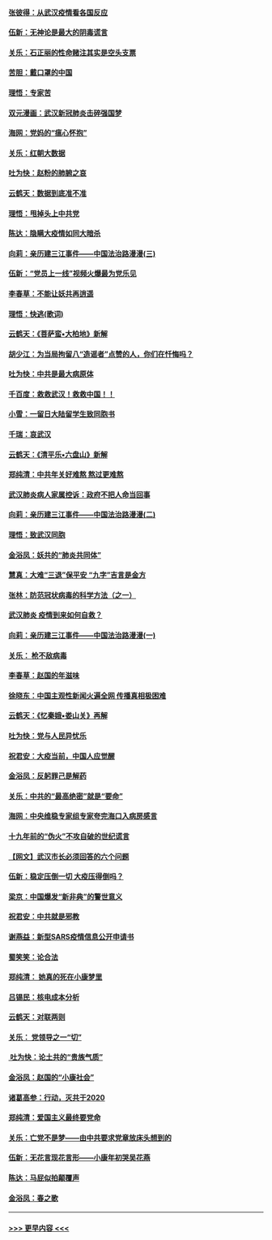 #### [张彼得：从武汉疫情看各国反应](../pages/nsc993/n11850102.md?t=02071131) 
#### [伍新：无神论是最大的阴毒谎言](../pages/nsc993/n11846129.md?t=02071131) 
#### [关乐：石正丽的性命赌注其实是空头支票](../pages/nsc993/n11846109.md?t=02071131) 
#### [苦胆：戴口罩的中国](../pages/nsc993/n11845576.md?t=02071131) 
#### [理悟：专家苦](../pages/nsc993/n11845564.md?t=02071131) 
#### [双元漫画：武汉新冠肺炎击碎强国梦](../pages/nsc993/n11843320.md?t=02071131) 
#### [海网：党妈的“瘟心怀抱”](../pages/nsc993/n11840740.md?t=02071131) 
#### [关乐：红朝大数据](../pages/nsc993/n11840675.md?t=02071131) 
#### [吐为快：赵粉的肺腑之哀](../pages/nsc993/n11840618.md?t=02071131) 
#### [云鹤天：数据到底准不准](../pages/nsc993/n11840325.md?t=02071131) 
#### [理悟：甩掉头上中共党](../pages/nsc993/n11838826.md?t=02071131) 
#### [陈达：隐瞒大疫情如同大暗杀](../pages/nsc993/n11838771.md?t=02071131) 
#### [向莉：亲历建三江事件——中国法治路漫漫(三)](../pages/nsc993/n11831825.md?t=02071131) 
#### [伍新：“党员上一线”视频火爆最为党乐见](../pages/nsc993/n11838200.md?t=02071131) 
#### [李春草：不能让妖共再逍遥](../pages/nsc993/n11838102.md?t=02071131) 
#### [理悟：快逃(歌词)](../pages/nsc993/n11838083.md?t=02071131) 
#### [云鹤天：《菩萨蛮▪大柏地》新解](../pages/nsc993/n11838059.md?t=02071131) 
#### [胡少江：为当局拘留八“造谣者”点赞的人，你们在忏悔吗？](../pages/nsc993/n11836801.md?t=02071131) 
#### [吐为快：中共是最大病原体](../pages/nsc993/n11836748.md?t=02071131) 
#### [千百度：救救武汉！救救中国！！](../pages/nsc993/n11836145.md?t=02071131) 
#### [小雪：一留日大陆留学生致同胞书](../pages/nsc993/n11834624.md?t=02071131) 
#### [千瑞：哀武汉](../pages/nsc993/n11833647.md?t=02071131) 
#### [云鹤天：《清平乐▪六盘山》新解](../pages/nsc993/n11833611.md?t=02071131) 
#### [郑纯清：中共年关好难熬 熬过更难熬](../pages/nsc993/n11833489.md?t=02071131) 
#### [武汉肺炎病人家属控诉：政府不把人命当回事](../pages/nsc993/n11833205.md?t=02071131) 
#### [向莉：亲历建三江事件——中国法治路漫漫(二)](../pages/nsc993/n11829102.md?t=02071131) 
#### [理悟：致武汉同胞](../pages/nsc993/n11831522.md?t=02071131) 
#### [金浴凤：妖共的“肺炎共同体”](../pages/nsc993/n11829448.md?t=02071131) 
#### [慧真：大难“三退”保平安 “九字”吉言是金方](../pages/nsc993/n11829501.md?t=02071131) 
#### [张林：防范冠状病毒的科学方法（之一）](../pages/nsc993/n11828618.md?t=02071131) 
#### [武汉肺炎 疫情到来如何自救？](../pages/nsc993/n11827632.md?t=02071131) 
#### [向莉：亲历建三江事件——中国法治路漫漫(一)](../pages/nsc993/n11827190.md?t=02071131) 
#### [关乐： 枪不敌病毒](../pages/nsc993/n11826746.md?t=02071131) 
#### [李春草：赵国的年滋味](../pages/nsc993/n11826321.md?t=02071131) 
#### [徐晓东：中国主观性新闻火遍全网 传播真相极困难](../pages/nsc993/n11826508.md?t=02071131) 
#### [云鹤天：《忆秦娥▪娄山关》再解](../pages/nsc993/n11824682.md?t=02071131) 
#### [吐为快：党与人民异忧乐](../pages/nsc993/n11824660.md?t=02071131) 
#### [祝君安：大疫当前，中国人应觉醒](../pages/nsc993/n11821946.md?t=02071131) 
#### [金浴凤：反躬罪己是解药](../pages/nsc993/n11820280.md?t=02071131) 
#### [关乐：中共的“最高绝密”就是“要命”](../pages/nsc993/n11816946.md?t=02071131) 
#### [海网：中央维稳专家组专家夸完海口入病房感言](../pages/nsc993/n11815138.md?t=02071131) 
#### [十九年前的“伪火”不攻自破的世纪谎言](../pages/nsc993/n11813238.md?t=02071131) 
#### [【网文】武汉市长必须回答的六个问题](../pages/nsc993/n11813848.md?t=02071131) 
#### [伍新：稳定压倒一切 大疫压得倒吗？](../pages/nsc993/n11812634.md?t=02071131) 
#### [梁京：中国爆发“新非典”的警世意义](../pages/nsc993/n11812554.md?t=02071131) 
#### [祝君安：中共就是邪教](../pages/nsc993/n11812431.md?t=02071131) 
#### [谢燕益：新型SARS疫情信息公开申请书](../pages/nsc993/n11808840.md?t=02071131) 
#### [蜀笑笑：论合法](../pages/nsc993/n11808064.md?t=02071131) 
#### [郑纯清： 她真的死在小康梦里](../pages/nsc993/n11806623.md?t=02071131) 
#### [吕锡民：核电成本分析](../pages/nsc993/n11806284.md?t=02071131) 
#### [云鹤天：对联两则](../pages/nsc993/n11805957.md?t=02071131) 
#### [关乐： 党领导之一“切”](../pages/nsc993/n11804505.md?t=02071131) 
#### [ 吐为快：论土共的“贵族气质”](../pages/nsc993/n11804490.md?t=02071131) 
#### [金浴凤：赵国的“小康社会”](../pages/nsc993/n11804452.md?t=02071131) 
#### [诸葛高参：行动，灭共于2020](../pages/nsc993/n11804120.md?t=02071131) 
#### [郑纯清：爱国主义最终要党命](../pages/nsc993/n11802197.md?t=02071131) 
#### [关乐：亡党不是梦——由中共要求党章放床头想到的](../pages/nsc993/n11802156.md?t=02071131) 
#### [伍新：无花言现花言形——小康年初哭吴花燕](../pages/nsc993/n11800044.md?t=02071131) 
#### [陈达：马屁似拍颠覆声](../pages/nsc993/n11800010.md?t=02071131) 
#### [金浴凤：春之歌](../pages/nsc993/n11797687.md?t=02071131) 

----
#### [ >>> 更早内容 <<< ](../indexes/nsc993-earlier.md)

